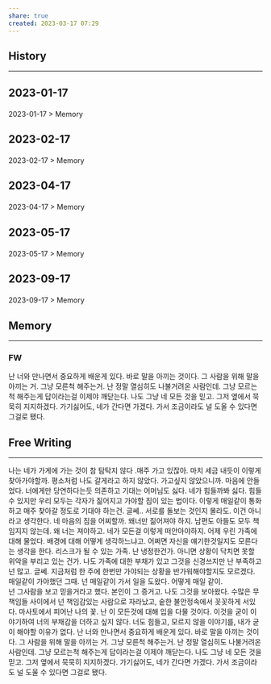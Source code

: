 ```yaml
---
share: true
created: 2023-03-17 07:29
---
```


## History
---
<h2><span><p>2023-01-17</p></span></h2><p><span><p><span alt="2023-01-17 > Memory" src="2023-01-17#Memory" class="internal-embed">2023-01-17 &gt; Memory</span></p></span></p><h2><span><p>2023-02-17</p></span></h2><p><span><p><span alt="2023-02-17 > Memory" src="2023-02-17#Memory" class="internal-embed">2023-02-17 &gt; Memory</span></p></span></p><h2><span><p>2023-04-17</p></span></h2><p><span><p><span alt="2023-04-17 > Memory" src="2023-04-17#Memory" class="internal-embed">2023-04-17 &gt; Memory</span></p></span></p><h2><span><p>2023-05-17</p></span></h2><p><span><p><span alt="2023-05-17 > Memory" src="2023-05-17#Memory" class="internal-embed">2023-05-17 &gt; Memory</span></p></span></p><h2><span><p>2023-09-17</p></span></h2><p><span><p><span alt="2023-09-17 > Memory" src="2023-09-17#Memory" class="internal-embed">2023-09-17 &gt; Memory</span></p></span></p>


## Memory
---

### FW
난 너와 만나면서 중요하게 배운게 있다. 바로 말을 아끼는 것이다. 그 사람을 위해 말을 아끼는 거. 그냥 모른척 해주는거. 난 정말 열심히도 나불거려온 사람인데. 그냥 모르는척 해주는게 답이라는걸 이제야 깨닫는다. 
나도 그냥 네 모든 것을 믿고. 그저 옆에서 묵묵히 지지하겠다. 가기싫어도, 네가 간다면 가겠다. 가서 조금이라도 널 도울 수 있다면 그걸로 됐다.

## Free Writing
---
나는 네가 가게에 가는 것이 참 탐탁지 않다 .매주 가고 있잖아. 마치 세금 내듯이 이렇게 찾아가야할까. 평소처럼 나도 갈게라고 하지 않았다. 가고싶지 않았으니까. 마음에 안들었다. 너에게만 당연하다는듯 의존하고 기대는 어머님도 싫다. 네가 힘들까봐 싫다. 힘들 수 있지만 우리 모두는 각자가 짊어지고 가야할 짐이 있는 법이다. 이렇게 매일같이 통화하고 매주 찾아갈 정도로 기대야 하는건. 글쎄.. 서로를 돌보는 것인지 몰라도. 이건 아니라고 생각한다. 네 마음의 짐을 어찌할까. 왜너만 짊어져야 하지. 남편도 아들도 모두 책임지지 않는데. 왜 너는 져야하고. 네가 모든걸 이렇게 떠안아야하지. 어제 우린 가족에 대해 물었다. 배경에 대해 어떻게 생각하느냐고. 어쩌면 자신을 얘기한것일지도 모른다는 생각을 한다. 리스크가 될 수 있는 가족. 난 냉정한건가. 아니면 상황이 닥치면 못할 위악을 부리고 있는 건가. 나도 가족에 대한 부채가 있고 그것을 신경쓰지만 난 부족하고 넌 많고. 글쎄. 지금처럼 한 주에 한번만 가야되는 상황을 반가워해야할지도 모르겠다. 매일같이 가야했던 그때. 넌 매일같이 가서 일을 도왔다. 어떻게 매일 같이.  
넌 그사람을 보고 믿을거라고 했다. 본인이 그 증거고. 나도 그것을 보아왔다. 수많은 무책임들 사이에서 넌 책임감있는 사람으로 자라났고, 숱한 불안정속에서 꼿꼿하게 서있다. 마사토에서 피어난 나의 꽃. 
난 이 모든것에 대해 입을 다물 것이다. 이것을 굳이 이야기하여 너의 부채감을 더하고 싶지 않다. 너도 힘들고, 모르지 않을 이야기를, 내가 굳이 해야할 이유가 없다.
난 너와 만나면서 중요하게 배운게 있다. 바로 말을 아끼는 것이다. 그 사람을 위해 말을 아끼는 거. 그냥 모른척 해주는거. 난 정말 열심히도 나불거려온 사람인데. 그냥 모르는척 해주는게 답이라는걸 이제야 깨닫는다. 
나도 그냥 네 모든 것을 믿고. 그저 옆에서 묵묵히 지지하겠다. 가기싫어도, 네가 간다면 가겠다. 가서 조금이라도 널 도울 수 있다면 그걸로 됐다.